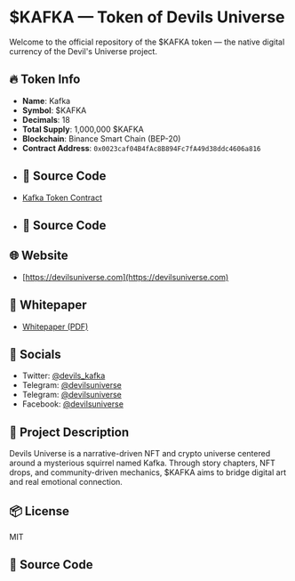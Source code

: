 # $KAFKA — Token of Devils Universe

Welcome to the official repository of the $KAFKA token — the native digital currency of the Devil's Universe project.

## 🔥 Token Info
- **Name**: Kafka
- **Symbol**: $KAFKA
- **Decimals**: 18
- **Total Supply**: 1,000,000 $KAFKA
- **Blockchain**: Binance Smart Chain (BEP-20)
- **Contract Address**: `0x0023caf04B4fAc8B894Fc7fA49d38ddc4606a816`
- ## 📜 Source Code
- [Kafka Token Contract](https://bscscan.com/address/0x0023caf04B4fAc8B894Fc7fA49d38ddc4606a816#code)
- ## 📜 Source Code


## 🌐 Website
- [https://devilsuniverse.com](https://devilsuniverse.com)

## 📄 Whitepaper
- [Whitepaper (PDF)](https://github.com/yourusername/kafka-token/blob/main/whitepaper.pdf)

## 🔗 Socials
- Twitter: [@devils_kafka](https://twitter.com/devils_kafka)
- Telegram: [@devilsuniverse](https://t.me/devilsuniversecom)
- Telegram: [@devilsuniverse](https://t.me/devilsuniverseru)
- Facebook: [@devilsuniverse](https://www.facebook.com/devilsuniversecom)
## 🧠 Project Description
Devils Universe is a narrative-driven NFT and crypto universe centered around a mysterious squirrel named Kafka. Through story chapters, NFT drops, and community-driven mechanics, $KAFKA aims to bridge digital art and real emotional connection.

## 📦 License
MIT
## 📜 Source Code
